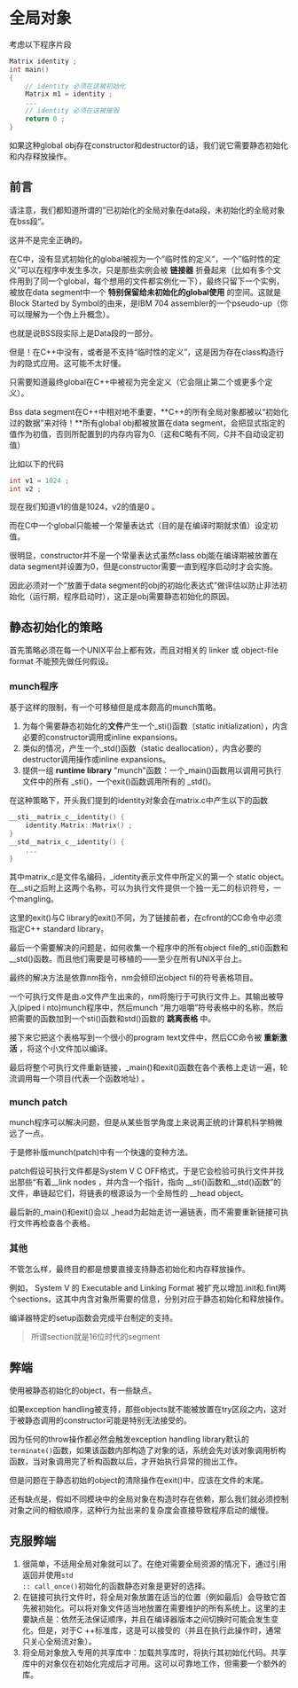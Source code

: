# 全局对象

考虑以下程序片段

```cpp
Matrix identity ;
int main()
{
    // identity 必须在这被初始化
    Matrix m1 = identity ;
    ...
    // identity 必须在这被摧毁
    return 0 ;
}
```

如果这种global obj存在constructor和destructor的话，我们说它需要静态初始化和内存释放操作。

## 前言

请注意，我们都知道所谓的”已初始化的全局对象在data段，未初始化的全局对象在bss段“。

这并不是完全正确的。

在C中，没有显式初始化的global被视为一个”临时性的定义“，一个”临时性的定义”可以在程序中发生多次，只是那些实例会被 **链接器** 折叠起来（比如有多个文件用到了同一个global，每个想用的文件都实例化一下），最终只留下一个实例，被放在data segment中一个 **特别保留给未初始化的global使用** 的空间。这就是 Block Started by Symbol的由来，是IBM 704 assembler的一个pseudo-up（你可以理解为一个伪上升概念）。

也就是说BSS段实际上是Data段的一部分。

但是！在C++中没有，或者是不支持“临时性的定义”，这是因为存在class构造行为的隐式应用。这可能不太好懂。

只需要知道最终global在C++中被视为完全定义（它会阻止第二个或更多个定义）。

Bss data segment在C++中相对地不重要，**C++的所有全局对象都被以“初始化过的数据”来对待！**所有global obj都被放置在data segment，会把显式指定的值作为初值，否则所配置到的内存内容为0.（这和C略有不同，C并不自动设定初值）

比如以下的代码

```cpp
int v1 = 1024 ;
int v2 ;
```

现在我们知道v1的值是1024，v2的值是0 。

而在C中一个global只能被一个常量表达式（目的是在编译时期就求值）设定初值。

很明显，constructor并不是一个常量表达式虽然class obj能在编译期被放置在data segment并设置为0，但是constructor需要一直到程序启动时才会实施。

因此必须对一个“放置于data segment的obj的初始化表达式”做评估以防止非法初始化（运行期，程序启动时），这正是obj需要静态初始化的原因。

## 静态初始化的策略

首先策略必须在每一个UNIX平台上都有效，而且对相关的 linker 或 object-file format 不能预先做任何假设。

### munch程序

基于这样的限制，有一个可移植但是成本颇高的munch策略。

1. 为每个需要静态初始化的**文件**产生一个_sti()函数（static initialization），内含必要的constructor调用或inline expansions。
2. 类似的情况，产生一个_std()函数（static deallocation），内含必要的destructor调用操作或inline expansions。
3. 提供一组 **runtime library** "munch"函数：一个_main()函数用以调用可执行文件中的所有 _sti()，一个exit()函数调用所有的 _std()。

在这种策略下，开头我们提到的identity对象会在matrix.c中产生以下的函数

```cpp
__sti__matrix_c__identity() {
    identity.Matrix::Matrix() ;
}
__std__matrix_c__identity() {
    ...
}
```

其中matrix_c是文件名编码，_identity表示文件中所定义的第一个 static object。在__sti之后附上这两个名称，可以为执行文件提供一个独一无二的标识符号，一个mangling。

这里的exit()与C library的exit()不同，为了链接前者，在cfront的CC命令中必须指定C++ standard library。

最后一个需要解决的问题是，如何收集一个程序中的所有object file的_sti()函数和__std()函数。而且他们需要是可移植的——至少在所有UNIX平台上。

最终的解决方法是依靠nm指令，nm会倾印出object fil的符号表格项目。

一个可执行文件是由.o文件产生出来的，nm将施行于可执行文件上。其输出被导入(piped i nto)munch程序中，然后munch “用力咀嚼”符号表格中的名称，然后把需要的函数加到一个sti()函数和std()函数的 **跳离表格** 中。

接下来它把这个表格写到一个很小的program text文件中，然后CC命令被 **重新激活** ，将这个小文件加以编译。

最后将整个可执行文件重新链接，_main()和exit()函数在各个表格上走访一遍，轮流调用每一个项目(代表一个函数地址) 。

### munch patch

munch程序可以解决问题，但是从某些哲学角度上来说离正统的计算机科学稍微远了一点。

于是修补版munch(patch)中有一个快速的变种方法。

patch假设可执行文件都是System V C OFF格式，于是它会检验可执行文件并找出那些“有着__link nodes ，并内含一个指针，指向 \_\_sti()函数和\_\_std()函数”的文件，串链起它们，将链表的根源设为一个全局性的 \_\_head object。

最后新的_main()和exit()会以 _head为起始走访一遍链表，而不需要重新链接可执行文件再检查各个表格。

### 其他

不管怎么样，最终目的都是想要直接支持静态初始化和内存释放操作。

例如， System V 的 Executable and Linking Format 被扩充以增加.init和.fint两个sections，这其中内含对象所需要的信息，分别对应于静态初始化和释放操作。

编译器特定的setup函数会完成平台制定的支持。

> 所谓section就是16位时代的segment

## 弊端

使用被静态初始化的object，有一些缺点。

如果exception handling被支持，那些objects就不能被放置在try区段之内，这对于被静态调用的constructor可能是特别无法接受的。

因为任何的throw操作都必然会触发exception handling library默认的 <code>terminate()</code>函数，如果该函数内部构造了对象的话，系统会先对该对象调用析构函数，当对象调用完了析构函数以后，才开始执行异常的抛出工作。

但是问题在于静态初始的object的清除操作在exit()中，应该在文件的末尾。

还有缺点是，假如不同模块中的全局对象在构造时存在依赖，那么我们就必须控制对象之间的相依顺序，这种行为扯出来的复杂度会直接导致程序启动的缓慢。

## 克服弊端

1. 很简单，不适用全局对象就可以了。在绝对需要全局资源的情况下，通过引用返回并使用<code>std :: call_once()</code>初始化的函数静态对象是更好的选择。
2. 在链接可执行文件时，将全局对象放置在适当的位置（例如最后）会导致它首先被初始化。可以将对象文件适当地放置在需要维护的所有系统上。这里的主要缺点是：依然无法保证顺序，并且在编译器版本之间切换时可能会发生变化。但是，对于C ++标准库，这是可以接受的（并且在执行此操作时，通常只关心全局流对象）。
3. 将全局对象放入专用的共享库中：加载共享库时，将执行其初始化代码。共享库中的对象仅在初始化完成后才可用。这可以可靠地工作，但需要一个额外的库。

